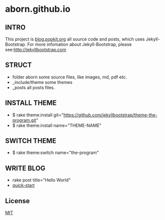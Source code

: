 aborn.github.io
==========

## INTRO
This project is [blog.popkit.org](http://blog.popkit.org) all source code
and posts, which uses Jekyll-Bootstrap. For more infomation about
Jekyll-Bootstrap, please see:<http://jekyllbootstrap.com>

## STRUCT
* folder aborn some source files, like images, md, pdf etc.
* _include/theme some themes
* _posts all posts files.

## INSTALL THEME
* $ rake theme:install
git="https://github.com/jekyllbootstrap/theme-the-program.git"
*  $ rake theme:install name="THEME-NAME"



## SWITCH THEME
* $ rake theme:switch name="the-program"

## WRITE BLOG
* rake post title="Hello World"
* [quick-start](http://jekyllbootstrap.com/usage/jekyll-quick-start.html)

## License

[MIT](http://opensource.org/licenses/MIT)
